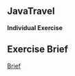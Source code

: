 ## JavaTravel
**Individual Exercise**

## Exercise Brief
[Brief](https://gist.github.com/LouiseReid/aeba6f801aa01e96f130da454d16bd2c)
